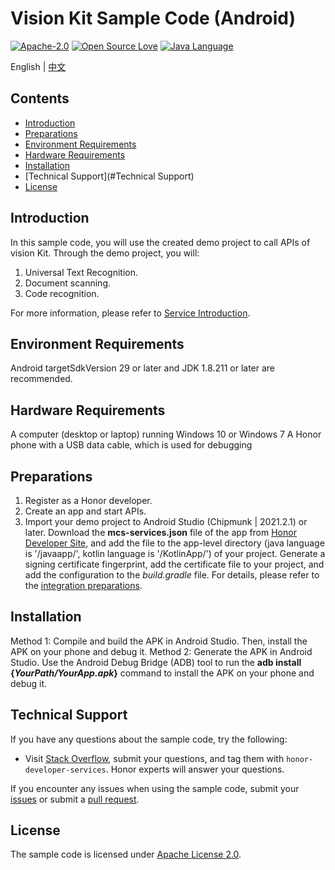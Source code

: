 # Vision Kit Sample Code (Android)
[![Apache-2.0](https://img.shields.io/badge/license-Apache-blue)](http://www.apache.org/licenses/LICENSE-2.0)
[![Open Source Love](https://img.shields.io/static/v1?label=Open%20Source&message=%E2%9D%A4%EF%B8%8F&color=green)](https://developer.hihonor.com/demos/)
[![Java Language](https://img.shields.io/badge/language-java-green.svg)](https://www.java.com/en/)

English | [中文](README_ZH.md)

## Contents

 * [Introduction](#Introduction)
 * [Preparations](#Preparations)
 * [Environment Requirements](#Environment-Requirements)
 * [Hardware Requirements](#Hardware-Requirements)
 * [Installation](#Installation)
 * [Technical Support](#Technical Support)
 * [License](#License)

## Introduction

In this sample code, you will use the created demo project to call APIs of vision Kit. Through the demo project, you will:
1.	Universal Text Recognition.	
2.	Document scanning.
3.  Code recognition.

For more information, please refer to
[Service Introduction](https://developer.honor.com/cn/docs/11019/guides/introduction).

## Environment Requirements

Android targetSdkVersion 29 or later and JDK 1.8.211 or later are recommended.

## Hardware Requirements

A computer (desktop or laptop) running Windows 10 or Windows 7
A Honor phone with a USB data cable, which is used for debugging

## Preparations
1.	Register as a Honor developer.
2.	Create an app and start APIs.
3.	Import your demo project to Android Studio (Chipmunk | 2021.2.1) or later. Download the **mcs-services.json** file of the app from [Honor Developer Site](https://developer.honor.com/cn/docs/11019/guides/intergrate), and add the file to the app-level directory (java language is '/javaapp/', kotlin language is '/KotlinApp/') of your project. Generate a signing certificate fingerprint, add the certificate file to your project, and add the configuration to the *build.gradle* file. For details, please refer to the [integration preparations](https://developer.honor.com/cn/docs/11019/guides/introduction).


## Installation
Method 1: Compile and build the APK in Android Studio. Then, install the APK on your phone and debug it.
Method 2: Generate the APK in Android Studio. Use the Android Debug Bridge (ADB) tool to run the **adb install {*YourPath/YourApp.apk*}** command to install the APK on your phone and debug it.

## Technical Support

If you have any questions about the sample code, try the following:
- Visit [Stack Overflow](https://stackoverflow.com/questions/tagged/honor-developer-services?tab=Votes), submit your questions, and tag them with `honor-developer-services`. Honor experts will answer your questions.

If you encounter any issues when using the sample code, submit your [issues](https://github.com/HONORDevelopers/visionopensdkdemo/issues) or submit a [pull request](https://github.com/HONORDevelopers/visionopensdkdemo/pulls).

## License
The sample code is licensed under [Apache License 2.0](http://www.apache.org/licenses/LICENSE-2.0).